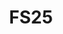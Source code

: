 ---
title: FS25
description: All information for my exercise sessions in FS25.
image: 1.png


# Badge style
style:
    background: "#2a9d8f"
    color: "#fff"
---